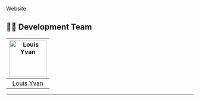 Website


## 👨‍💻 Development Team

| [<img src="https://github.com/leaurix.png" width="100" alt="Louis Yvan"/>](https://github.com/leaurix) | 
| :----------------------------------------------------------------------------------------------------: | 
|                                [Louis Yvan](https://github.com/leaurix)                                |     

---
